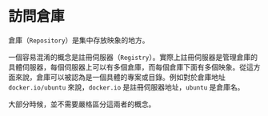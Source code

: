 # 訪問倉庫

倉庫（`Repository`）是集中存放映象的地方。

一個容易混淆的概念是註冊伺服器（`Registry`）。實際上註冊伺服器是管理倉庫的具體伺服器，每個伺服器上可以有多個倉庫，而每個倉庫下面有多個映象。從這方面來說，倉庫可以被認為是一個具體的專案或目錄。例如對於倉庫地址 `docker.io/ubuntu` 來說，`docker.io` 是註冊伺服器地址，`ubuntu` 是倉庫名。

大部分時候，並不需要嚴格區分這兩者的概念。
